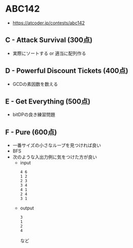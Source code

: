# ABC142
* https://atcoder.jp/contests/abc142


## C - Attack Survival (300点)
* 実際にソートする or 適当に配列作る


## D - Powerful Discount Tickets (400点)
* GCDの素因数を数える


## E - Get Everything (500点)
* bitDPの良き練習問題


## F - Pure (600点)
* 一番サイズの小さなループを見つければ良い
* BFS
* 次のような入出力例に気をつけた方が良い
  * input
    ```
    4 6
    1 2
    2 3
    3 4
    4 1
    2 4
    3 1
    ```
  * output
    ```
    3
    1
    2
    4
    ```
    など
